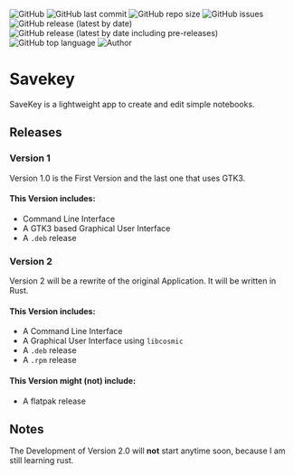 ![GitHub](https://img.shields.io/github/license/norgcollective/savekey?style=for-the-badge)
![GitHub last commit](https://img.shields.io/github/last-commit/norgcollective/savekey?style=for-the-badge)
![GitHub repo size](https://img.shields.io/github/repo-size/norgcollective/savekey?style=for-the-badge)
![GitHub issues](https://img.shields.io/github/issues-raw/norgcollective/savekey?style=for-the-badge)
![GitHub release (latest by date)](https://img.shields.io/github/v/release/norgcollective/savekey?style=for-the-badge)
![GitHub release (latest by date including pre-releases)](https://img.shields.io/github/v/release/norgcollective/savekey?include_prereleases&label=Pre-Releases&style=for-the-badge)
![GitHub top language](https://img.shields.io/github/languages/top/norgcollective/savekey?style=for-the-badge)
![Author](https://img.shields.io/badge/Author-norgcollective-blue?style=for-the-badge)

# Savekey
SaveKey is a lightweight app to create and edit simple notebooks. 

## Releases

### Version 1  
Version 1.0 is the First Version and the last one that uses GTK3.      


#### This Version includes:      
 * Command Line Interface     
 * A GTK3 based Graphical User Interface
 * A `.deb` release
    

### Version 2
Version 2 will be a rewrite of the original Application. It will be written in Rust.

#### This Version includes:
 * A Command Line Interface 
 * A Graphical User Interface using `libcosmic`
 * A `.deb` release
 * A `.rpm` release

#### This Version might (not) include:
 * A flatpak release

## Notes

The Development of Version 2.0 will **not** start anytime soon, because I am still learning rust.

